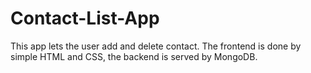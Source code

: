 # Contact-List-App
This app lets the user add and delete contact. The frontend is done by simple HTML and CSS, the backend is served by MongoDB.
